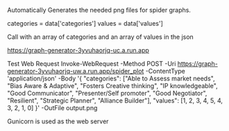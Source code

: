 Automatically Generates the needed png files for spider graphs. 

categories = data['categories']
    values = data['values']

Call with an array of categories and an array of values in the json

https://graph-generator-3yvuhaorjq-uc.a.run.app

Test Web Request
Invoke-WebRequest -Method POST -Uri https://graph-generator-3yvuhaorjq-uw.a.run.app/spider_plot -ContentType 'application/json' -Body '{ "categories": ["Able to Assess market needs", "Bias Aware & Adaptive", "Fosters Creative thinking", "IP knowledgeable", "Good Communicator", "Presenter/Self promoter", "Good Negotiator", "Resilient", "Strategic Planner", "Alliance Builder"], "values": [1, 2, 3, 4, 5, 4, 3, 2, 1, 0] }' -OutFile output.png


Gunicorn is used as the web server